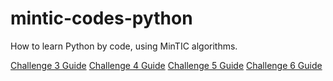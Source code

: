 # mintic-codes-python
How to learn Python by code, using MinTIC algorithms.

[Challenge 3 Guide](https://github.com/Kyonax/mintic-codes-python/blob/main/excecise-guides/Reto-Semana-3/an%C3%A1lisis-m%C3%A9todo-IDEAL.pdf)
[Challenge 4 Guide](https://github.com/Kyonax/mintic-codes-python/blob/main/excecise-guides/Reto-Semana-4/an%C3%A1lisis-m%C3%A9todo-IDEAL-Reto-4.pdf)
[Challenge 5 Guide](https://github.com/Kyonax/mintic-codes-python/blob/main/excecise-guides/Reto-Semana-5/an%C3%A1lisis-m%C3%A9todo-IDEAL-Reto-5.pdf)
[Challenge 6 Guide](https://github.com/Kyonax/mintic-codes-python/blob/main/excecise-guides/Reto-Semana-6/an%C3%A1lisis-m%C3%A9todo-IDEAL-Reto-6.pdf)